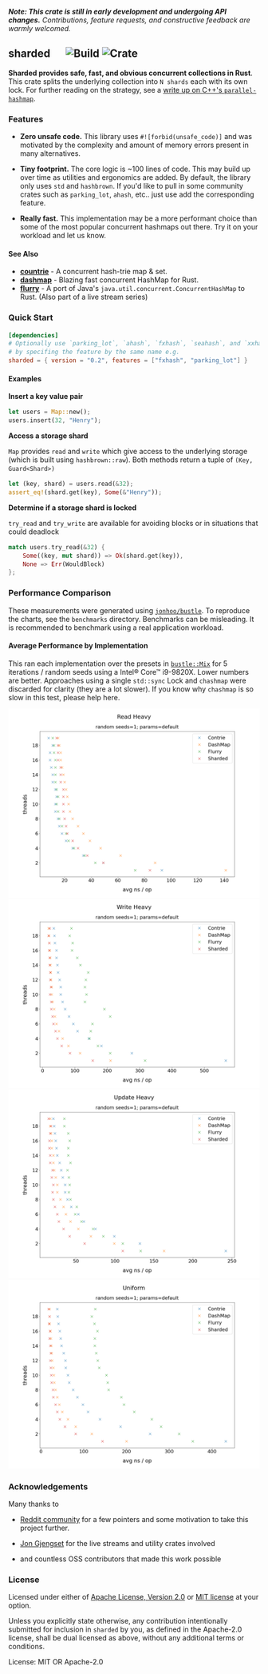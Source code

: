 _**Note: This crate is still in early development and undergoing API changes.** Contributions, feature requests, and
constructive feedback are warmly welcomed._

## sharded &emsp; ![Build] ![Crate]

[build]: https://github.com/nkconnor/sharded/workflows/build/badge.svg
[crate]: https://img.shields.io/crates/v/sharded

**Sharded provides safe, fast, and obvious concurrent collections in Rust**. This crate splits the
underlying collection into `N shards` each with its own lock.
For further reading on the strategy, see a [write up on C++'s `parallel-hashmap`](https://greg7mdp.github.io/parallel-hashmap/).

### Features

- **Zero unsafe code.** This library uses `#![forbid(unsafe_code)]` and was motivated by
  the complexity and amount of memory errors present in many alternatives.

- **Tiny footprint.** The core logic is ~100 lines of code. This may build up over time as utilities
  and ergonomics are added. By default, the library only uses `std` and `hashbrown`. If you'd like to pull in some community
  crates such as `parking_lot`, `ahash`, etc.. just use add the corresponding feature.

- **Really fast.** This implementation may be a more performant choice than some
  of the most popular concurrent hashmaps out there. Try it on your workload and let us know.

#### See Also

- **[countrie](https://crates.io/crates/contrie)** - A concurrent hash-trie map & set.
- **[dashmap](https://github.com/xacrimon/dashmap)** - Blazing fast concurrent HashMap for Rust.
- **[flurry](https://github.com/jonhoo/flurry)** - A port of Java's `java.util.concurrent.ConcurrentHashMap` to Rust. (Also part of a live stream series)

### Quick Start

```toml
[dependencies]
# Optionally use `parking_lot`, `ahash`, `fxhash`, `seahash`, and `xxhash`
# by specifing the feature by the same name e.g.
sharded = { version = "0.2", features = ["fxhash", "parking_lot"] }
```

#### Examples

**Insert a key value pair**

```rust
let users = Map::new();
users.insert(32, "Henry");
```

**Access a storage shard**

`Map` provides `read` and `write` which give access to the underlying
storage (which is built using `hashbrown::raw`). Both methods return a tuple of `(Key, Guard<Shard>)`

```rust
let (key, shard) = users.read(&32);
assert_eq!(shard.get(key), Some(&"Henry"));
```

**Determine if a storage shard is locked**

`try_read` and `try_write` are available for avoiding blocks or in situations that could
deadlock

```rust
match users.try_read(&32) {
    Some((key, mut shard)) => Ok(shard.get(key)),
    None => Err(WouldBlock)
};
```

### Performance Comparison

These measurements were generated using [`jonhoo/bustle`](https://github.com/jonhoo/bustle). To reproduce the charts,
see the `benchmarks` directory. Benchmarks can be misleading. It is recommended to benchmark using a real application
workload.

#### Average Performance by Implementation

This ran each implementation over the presets in [`bustle::Mix`](https://docs.rs/bustle/0.4.2/bustle/struct.Mix.html) for 5
iterations / random seeds using a Intel® Core™ i9-9820X. Lower numbers are better. Approaches using a single `std::sync` Lock and `chashmap` were discarded for clarity (they are
a lot slower). If you know why `chashmap` is so slow in this test, please help here.

![Read Heavy Performance)](benchmarks/avg_performance_read_heavy.png)
![Write Heavy Performance)](benchmarks/avg_performance_write_heavy.png)
![Update Heavy Performance)](benchmarks/avg_performance_update_heavy.png)
![Uniform Performance)](benchmarks/avg_performance_uniform.png)

### Acknowledgements

Many thanks to

- [Reddit community](https://www.reddit.com/r/rust) for a few pointers and
  some motivation to take this project further.

- [Jon Gjengset](https://github.com/jonhoo) for the live streams and utility crates involved

- and countless OSS contributors that made this work possible

### License

Licensed under either of <a href="LICENSE-APACHE">Apache License, Version
2.0</a> or <a href="LICENSE-MIT">MIT license</a> at your option.

Unless you explicitly state otherwise, any contribution intentionally submitted
for inclusion in `sharded` by you, as defined in the Apache-2.0 license, shall be
dual licensed as above, without any additional terms or conditions.

License: MIT OR Apache-2.0
